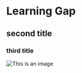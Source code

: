 # Learning Gap

## second title

### third title

![This is an image](https://myoctocat.com/assets/images/base-octocat.svg)

